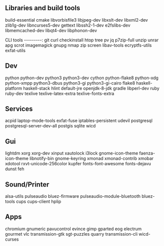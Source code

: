 Libraries and build tools
-------------------------
build-essential cmake libvorbisfile3 libjpeg-dev libxslt-dev libxml2-dev zlib1g-dev libncurses5-dev gettext libssh2-1-dev e2fslibs-dev libmemcached-dev libqt4-dev libphonon-dev

CLI tools
---------:
git curl checkinstall htop tree pv jq p7zip-full unzip unrar apg scrot imagemagick gnupg nmap zip screen libav-tools ecryptfs-utils exfat-utils

Dev
---
python python-dev python3 python3-dev cython python-flake8 python-xdg python-xmpp python3-dbus python3-gi python3-gi-cairo flake8 haskell-platform haskell-stack hlint default-jre openjdk-8-jdk gradle libperl-dev ruby ruby-dev texlive texlive-latex-extra texlive-fonts-extra

Services
--------
acpid laptop-mode-tools exfat-fuse iptables-persistent udevil postgresql postgresql-server-dev-all postgis sqlite wicd

Gui
---
lightdm xorg xorg-dev xinput xautolock i3lock gnome-icon-theme faenza-icon-theme libnotify-bin gnome-keyring xmonad xmonad-contrib xmobar xdotool rxvt-unicode-256color kupfer fonts-font-awesome fonts-dejavu dunst feh

Sound/Printer
-------------
alsa-utils pulseaudio bluez-firmware pulseaudio-module-bluetooth bluez-tools cups cups-client hplip

Apps
----
chromium gnumeric pavucontrol evince gimp gparted eog electrum gourmet vlc transmission-gtk sgt-puzzles quarry transmission-cli wicd-curses
